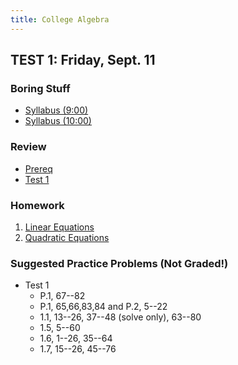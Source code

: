 ```yaml
---
title: College Algebra
---
```


## TEST 1: Friday, Sept. 11

### Boring Stuff

* [Syllabus (9:00)](/pdf/classes/ca/syllabus09.pdf)
* [Syllabus (10:00)](/pdf/classes/ca/syllabus10.pdf)

### Review

* [Prereq](/pdf/classes/ca/review/r0-prereq.pdf)
* [Test 1](/pdf/classes/ca/review/r1-equations.pdf)

### Homework

1. [Linear Equations](/pdf/classes/ca/homework/h01-linear-equations.pdf)
2. [Quadratic Equations](/pdf/classes/ca/homework/h02-quadratic-equations.pdf)

### Suggested Practice Problems (Not Graded!)

* Test 1
    * P.1, 67--82
    * P.1, 65,66,83,84 and P.2, 5--22
    * 1.1, 13--26, 37--48 (solve only), 63--80
    * 1.5, 5--60
    * 1.6, 1--26, 35--64 
    * 1.7, 15--26, 45--76
